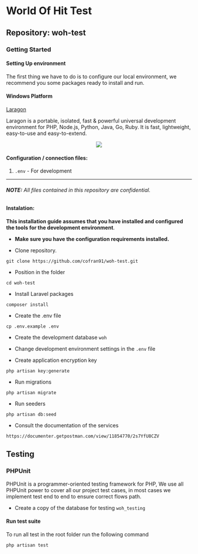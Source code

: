# World Of Hit Test

## Repository: woh-test

### Getting Started

#### Setting Up environment

The first thing we have to do is to configure our local environment, we recommend you some packages ready to install and run.

#### Windows Platform

[Laragon](https://laragon.org/)

Laragon is a portable, isolated, fast & powerful universal development environment for PHP, Node.js, Python, Java, Go, Ruby. It is fast, lightweight, easy-to-use and easy-to-extend.

<p align="center"><a href="https://laragon.org/" target="_blank"><img src="https://i.imgur.com/aLb6vSv.jpg"></a></p>

#### Configuration / connection files:

1. `.env` - For development
___
###### **NOTE:** All files contained in this repository are confidential.


#### Instalation:

__This installation guide assumes that you have installed and configured the tools for the development environment__.

* __Make sure you have the configuration requirements installed.__

* Clone repository.

~~~~~~~~~~~~~~~~~~~~~~~~~~~~~~~~~~~~~~~~~~~~~~~~~~~~~~~~~~~~~~~~~~~~~~~~~~~~~~~~
git clone https://github.com/cofran91/woh-test.git
~~~~~~~~~~~~~~~~~~~~~~~~~~~~~~~~~~~~~~~~~~~~~~~~~~~~~~~~~~~~~~~~~~~~~~~~~~~~~~~~

* Position in the folder

~~~~~~~~~~~~~~~~~~~~~~~~~~~~~~~~~~~~~~~~~~~~~~~~~~~~~~~~~~~~~~~~~~~~~~~~~~~~~~~~
cd woh-test
~~~~~~~~~~~~~~~~~~~~~~~~~~~~~~~~~~~~~~~~~~~~~~~~~~~~~~~~~~~~~~~~~~~~~~~~~~~~~~~~

* Install Laravel packages

~~~~~~~~~~~~~~~~~~~~~~~~~~~~~~~~~~~~~~~~~~~~~~~~~~~~~~~~~~~~~~~~~~~~~~~~~~~~~~~~
composer install
~~~~~~~~~~~~~~~~~~~~~~~~~~~~~~~~~~~~~~~~~~~~~~~~~~~~~~~~~~~~~~~~~~~~~~~~~~~~~~~~

* Create the .env file

~~~~~~~~~~~~~~~~~~~~~~~~~~~~~~~~~~~~~~~~~~~~~~~~~~~~~~~~~~~~~~~~~~~~~~~~~~~~~~~~
cp .env.example .env
~~~~~~~~~~~~~~~~~~~~~~~~~~~~~~~~~~~~~~~~~~~~~~~~~~~~~~~~~~~~~~~~~~~~~~~~~~~~~~~~

* Create the development database `woh`

* Change development environment settings in the `.env` file

* Create application encryption key

~~~~~~~~~~~~~~~~~~~~~~~~~~~~~~~~~~~~~~~~~~~~~~~~~~~~~~~~~~~~~~~~~~~~~~~~~~~~~~~~
php artisan key:generate
~~~~~~~~~~~~~~~~~~~~~~~~~~~~~~~~~~~~~~~~~~~~~~~~~~~~~~~~~~~~~~~~~~~~~~~~~~~~~~~~

* Run migrations

~~~~~~~~~~~~~~~~~~~~~~~~~~~~~~~~~~~~~~~~~~~~~~~~~~~~~~~~~~~~~~~~~~~~~~~~~~~~~~~~
php artisan migrate
~~~~~~~~~~~~~~~~~~~~~~~~~~~~~~~~~~~~~~~~~~~~~~~~~~~~~~~~~~~~~~~~~~~~~~~~~~~~~~~~

* Run seeders

~~~~~~~~~~~~~~~~~~~~~~~~~~~~~~~~~~~~~~~~~~~~~~~~~~~~~~~~~~~~~~~~~~~~~~~~~~~~~~~~
php artisan db:seed
~~~~~~~~~~~~~~~~~~~~~~~~~~~~~~~~~~~~~~~~~~~~~~~~~~~~~~~~~~~~~~~~~~~~~~~~~~~~~~~~

* Consult the documentation of the services

~~~~~~~~~~~~~~~~~~~~~~~~~~~~~~~~~~~~~~~~~~~~~~~~~~~~~~~~~~~~~~~~~~~~~~~~~~~~~~~~
https://documenter.getpostman.com/view/11854770/2s7YfU8CZV
~~~~~~~~~~~~~~~~~~~~~~~~~~~~~~~~~~~~~~~~~~~~~~~~~~~~~~~~~~~~~~~~~~~~~~~~~~~~~~~~

## Testing

### PHPUnit

PHPUnit is a programmer-oriented testing framework for PHP, We use all PHPUnit power to cover all our project test cases, in most cases we implement test end to end to ensure correct flows path.

* Create a copy of the database for testing `woh_testing`

#### Run test suite

To run all test in the root folder run the following command

~~~~~~~~~~~~~~~~~~~~~~~~~~~~~~~~~~~~~~~~~~~~~~~~~~~~~~~~~~~~~~~~~~~~~~~~~~~~~~~~
php artisan test
~~~~~~~~~~~~~~~~~~~~~~~~~~~~~~~~~~~~~~~~~~~~~~~~~~~~~~~~~~~~~~~~~~~~~~~~~~~~~~~~

